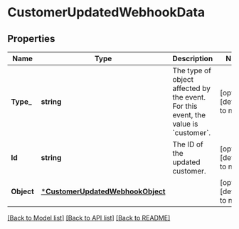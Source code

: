 # CustomerUpdatedWebhookData

## Properties
Name | Type | Description | Notes
------------ | ------------- | ------------- | -------------
**Type_** | **string** | The type of object affected by the event. For this event, the value is &#x60;customer&#x60;. | [optional] [default to null]
**Id** | **string** | The ID of the updated customer. | [optional] [default to null]
**Object** | [***CustomerUpdatedWebhookObject**](CustomerUpdatedWebhookObject.md) |  | [optional] [default to null]

[[Back to Model list]](../README.md#documentation-for-models) [[Back to API list]](../README.md#documentation-for-api-endpoints) [[Back to README]](../README.md)

